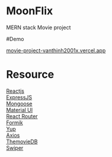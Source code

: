# MoonFlix

   MERN stack Movie project
    
#Demo

[movie-project-vanthinh2001x.vercel.app](https://movie-project-vanthinh2001x.vercel.app/)<br>

# Resource

[Reactjs](https://react.dev/)<br>
[ExpressJS](https://expressjs.com/)<br>
[Mongoose](https://mongoosejs.com/)<br>
[Material UI](https://create-react-app.dev/)<br>
[React Router](https://reactrouter.com/)<br>
[Formik](https://formik.org/)<br>
[Yup](https://github.com/jquense/yup/)<br>
[Axios](https://axios-http.com/)<br>
[ThemovieDB](https://www.themoviedb.org/)<br>
[Swiper](https://swiperjs.com/)<br>
